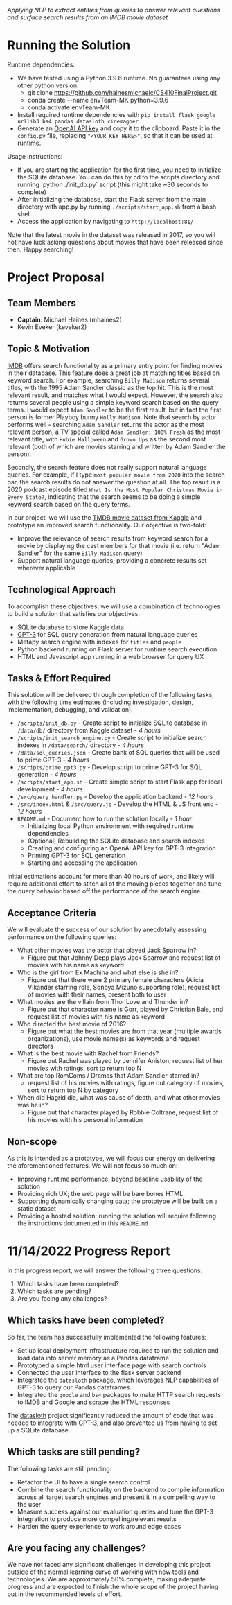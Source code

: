 *Applying NLP to extract entities from queries to answer relevant questions and surface search results from an IMDB movie dataset*

# Running the Solution

Runtime dependencies:

* We have tested using a Python 3.9.6 runtime. No guarantees using any other python version.
  * git clone https://github.com/hainesmichaelc/CS410FinalProject.git
  * conda create --name envTeam-MK python=3.9.6
  * conda activate envTeam-MK
* Install required runtime dependencies with `pip install flask google urllib3 bs4 pandas datasloth cinemagoer`
* Generate an [OpenAI API key](https://beta.openai.com/account/api-keys) and copy it to the clipboard. Paste it in the `config.py` file, replacing `"<YOUR_KEY_HERE>"`, so that it can be used at runtime.

Usage instructions:

* If you are starting the application for the first time, you need to initialize the SQLite database. You can do this by cd to the scripts directory and running 'python ./init_db.py` script (this might take ~30 seconds to complete)
* After initializing the database, start the Flask server from the main directory with app.py by running `./scripts/start_app.sh` from a bash shell
* Access the application by navigating to `http://localhost:81/`

Note that the latest movie in the dataset was released in 2017, so you will not have luck asking questions about movies that have been released since then. Happy searching!

# Project Proposal

## Team Members

* **Captain**: Michael Haines (mhaines2)
* Kevin Eveker (keveker2)

## Topic & Motivation

[IMDB](https://imdb.com) offers search functionality as a primary entry point for finding movies in their database.  This feature does a great job at matching titles based on keyword search. For example, searching `Billy Madison` returns several titles, with the 1995 Adam Sandler classic as the top hit. This is the most relevant result, and matches what I would expect. However, the search also returns several people using a simple keyword search based on the query terms. I would expect `Adam Sandler` to be the first result, but in fact the first person is former Playboy bunny `Holly Madison`. Note that search by actor performs well - searching `Adam Sandler` returns the actor as the most relevant person, a TV special called `Adam Sandler: 100% Fresh` as the most relevant title, with `Hubie Halloween` and `Grown Ups` as the second most relevant (both of which are movies starring and written by Adam Sandler the person).

Secondly, the search feature does not really support natural language queries. For example, if I type `most popular movie from 2020` into the search bar, the search results do not answer the question at all. The top result is a 2020 podcast episode titled `What Is the Most Popular Christmas Movie in Every State?`, indicating that the search seems to be doing a simple keyword search based on the query terms.

In our project, we will use the [TMDB movie dataset from Kaggle](https://www.kaggle.com/datasets/tmdb/tmdb-movie-metadata) and prototype an improved search functionality. Our objective is two-fold:

* Improve the relevance of search results from keyword search for a movie by displaying the cast members for that movie (i.e. return "Adam Sandler" for the same `Billy Madison` query)
* Support natural language queries, providing a concrete results set wherever applicable

## Technological Approach

To accomplish these objectives, we will use a combination of technologies to build a solution that satisfies our objectives:

* SQLite database to store Kaggle data
* [GPT-3](https://openai.com/api/) for SQL query generation from natural language queries
* Metapy search engine with indexes for `titles` and `people`
* Python backend running on Flask server for runtime search execution
* HTML and Javascript app running in a web browser for query UX

## Tasks & Effort Required

This solution will be delivered through completion of the following tasks, with the following time estimates (including investigation, design, implementation, debugging, and validation):

* `/scripts/init_db.py` - Create script to initialize SQLite database in `/data/db/` directory from Kaggle dataset - *4 hours*
* `/scripts/init_search_engine.py` - Create script to initialize search indexes in `/data/search/` directory - *4 hours*
* `/data/sql_queries.json` - Create bank of SQL queries that will be used to prime GPT-3 - *4 hours*
* `/scripts/prime_gpt3.py` - Develop script to prime GPT-3 for SQL generation - *4 hours*
* `/scripts/start_app.sh` - Create simple script to start Flask app for local development - *4 hours*
* `/src/query_handler.py` - Develop the application backend - *12 hours*
* `/src/index.html` & `/src/query.js` - Develop the HTML & JS front end - *12 hours*
* `README.md` - Document how to run the solution locally - *1 hour*
    * Initializing local Python environment with required runtime dependencies
    * (Optional) Rebuilding the SQLite database and search indexes
    * Creating and configuring an OpenAI API key for GPT-3 integration
    * Priming GPT-3 for SQL generation
    * Starting and accessing the application

Initial estimations account for more than 40 hours of work, and likely will require additional effort to stitch all of the moving pieces together and tune the query behavior based off the performance of the search engine.

## Acceptance Criteria

We will evaluate the success of our solution by anecdotally assessing performance on the following queries:

* What other movies was the actor that played Jack Sparrow in?
    * Figure out that Johnny Depp plays Jack Sparrow and request list of movies with his name as keyword
* Who is the girl from Ex Machina and what else is she in?
    * Figure out that there were 2 primary female characters (Alicia Vikander starring role, Sonoya Mizuno supporting role), request list of movies with their names, present both to user
* What movies are the villain from Thor Love and Thunder in?
    * Figure out that character name is Gorr, played by Christian Bale, and request list of movies with his name as keyword
* Who directed the best movie of 2016?
    * Figure out what the best movies are from that year (multiple awards organizations), use movie name(s) as keywords and request directors
* What is the best movie with Rachel from Friends?
    * Figure out Rachel was played by Jennifer Aniston, request list of her movies with ratings, sort to return top N
* What are top RomComs / Dramas that Adam Sandler starred in?
    * request list of his movies with ratings, figure out category of movies, sort to return top N by category
* When did Hagrid die, what was cause of death, and what other movies was he in?
    * Figure out that character played by Robbie Coltrane, request list of his movies with his personal information

## Non-scope

As this is intended as a prototype, we will focus our energy on delivering the aforementioned features. We will not focus so much on:

* Improving runtime performance, beyond baseline usability of the solution
* Providing rich UX; the web page will be bare bones HTML
* Supporting dynamically changing data; the prototype will be built on a static dataset
* Providing a hosted solution; running the solution will require following the instructions documented in this `README.md`

# 11/14/2022 Progress Report

In this progress report, we will answer the following three questions:

1. Which tasks have been completed?
1. Which tasks are pending?
1. Are you facing any challenges?

## Which tasks have been completed?
So far, the team has successfully implemented the following features:

* Set up local deployment infrastructure required to run the solution and load data into server memory as a Pandas dataframe
* Prototyped a simple html user interface page with search controls
* Connected the user interface to the flask server backend
* Integrated the `datasloth` package, which leverages NLP capabilities of GPT-3 to query our Pandas dataframes
* Integrated the `google` and `bs4` packages to make HTTP search requests to IMDB and Google and scrape the HTML responses

The [datasloth](https://github.com/ibestvina/datasloth) project significantly reduced the amount of code that was needed to integrate with GPT-3, and also prevented us from having to set up a SQLite database.

## Which tasks are still pending?
The following tasks are still pending:

* Refactor the UI to have a single search control
* Combine the search functionality on the backend to compile information across all target search engines and present it in a compelling way to the user
* Measure success against our evaluation queries and tune the GPT-3 integration to produce more compelling/relevant results
* Harden the query experience to work around edge cases

## Are you facing any challenges?
We have not faced any significant challenges in developing this project outside of the normal learning curve of working with new tools and technologies. We are approximately 50% complete, making adequate progress and are expected to finish the whole scope of the project having put in the recommended levels of effort.

